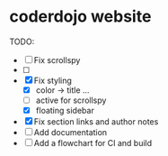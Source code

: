 # coderdojo website

TODO:

-   [ ] Fix scrollspy 
-   [ ]
-   [x] Fix styling
    -   [x] color -> title …
    -   [ ] active for scrollspy
    -   [x] floating sidebar
-   [x] Fix section links and author notes
-   [ ] Add documentation
-   [ ] Add a flowchart for CI and build
